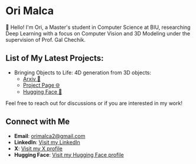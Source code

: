 # Ori Malca

👋 Hello! I'm Ori, a Master's student in Computer Science at BIU, researching Deep Learning with a focus on Computer Vision and 3D Modeling under the supervision of Prof. Gal Chechik.

## List of My Latest Projects:
- Bringing Objects to Life: 4D generation from 3D objects:
  - [Arxiv 📑](https://arxiv.org/abs/2412.20422)
  - [Project Page 🌐](https://3-to-4d.github.io/3-to-4d/)
  - [Hugging Face 🤗](https://huggingface.co/papers/2412.20422)

Feel free to reach out for discussions or if you are interested in my work!

## Connect with Me
- **Email**: [orimalca2@gmail.com](mailto:orimalca2@gmail.com)
- **LinkedIn**: [Visit my LinkedIn](https://www.linkedin.com/in/ori-malca/)
- **X**: [Visit my X profile](https://x.com/Orimalca)
- **Hugging Face**: [Visit my Hugging Face profile](https://huggingface.co/Orimalca)
